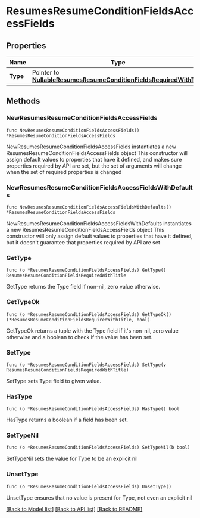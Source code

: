 # ResumesResumeConditionFieldsAccessFields

## Properties

Name | Type | Description | Notes
------------ | ------------- | ------------- | -------------
**Type** | Pointer to [**NullableResumesResumeConditionFieldsRequiredWithTitle**](ResumesResumeConditionFieldsRequiredWithTitle.md) |  | [optional] 

## Methods

### NewResumesResumeConditionFieldsAccessFields

`func NewResumesResumeConditionFieldsAccessFields() *ResumesResumeConditionFieldsAccessFields`

NewResumesResumeConditionFieldsAccessFields instantiates a new ResumesResumeConditionFieldsAccessFields object
This constructor will assign default values to properties that have it defined,
and makes sure properties required by API are set, but the set of arguments
will change when the set of required properties is changed

### NewResumesResumeConditionFieldsAccessFieldsWithDefaults

`func NewResumesResumeConditionFieldsAccessFieldsWithDefaults() *ResumesResumeConditionFieldsAccessFields`

NewResumesResumeConditionFieldsAccessFieldsWithDefaults instantiates a new ResumesResumeConditionFieldsAccessFields object
This constructor will only assign default values to properties that have it defined,
but it doesn't guarantee that properties required by API are set

### GetType

`func (o *ResumesResumeConditionFieldsAccessFields) GetType() ResumesResumeConditionFieldsRequiredWithTitle`

GetType returns the Type field if non-nil, zero value otherwise.

### GetTypeOk

`func (o *ResumesResumeConditionFieldsAccessFields) GetTypeOk() (*ResumesResumeConditionFieldsRequiredWithTitle, bool)`

GetTypeOk returns a tuple with the Type field if it's non-nil, zero value otherwise
and a boolean to check if the value has been set.

### SetType

`func (o *ResumesResumeConditionFieldsAccessFields) SetType(v ResumesResumeConditionFieldsRequiredWithTitle)`

SetType sets Type field to given value.

### HasType

`func (o *ResumesResumeConditionFieldsAccessFields) HasType() bool`

HasType returns a boolean if a field has been set.

### SetTypeNil

`func (o *ResumesResumeConditionFieldsAccessFields) SetTypeNil(b bool)`

 SetTypeNil sets the value for Type to be an explicit nil

### UnsetType
`func (o *ResumesResumeConditionFieldsAccessFields) UnsetType()`

UnsetType ensures that no value is present for Type, not even an explicit nil

[[Back to Model list]](../README.md#documentation-for-models) [[Back to API list]](../README.md#documentation-for-api-endpoints) [[Back to README]](../README.md)


